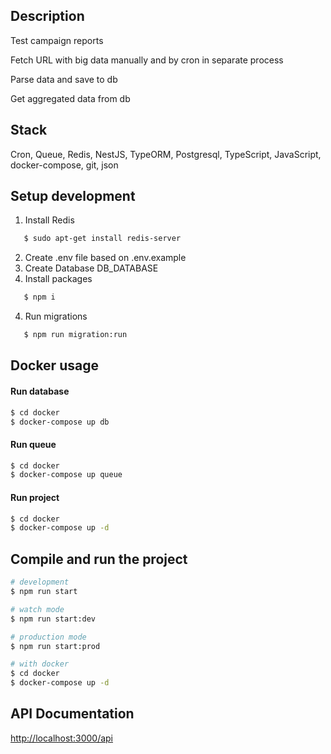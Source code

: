 ## Description

Test campaign reports

Fetch URL with big data manually and by cron in separate process

Parse data and save to db

Get aggregated data from db

## Stack
Cron, Queue, Redis, NestJS, TypeORM, Postgresql, TypeScript, JavaScript, docker-compose, git, json

## Setup development

1. Install Redis
```bash
   $ sudo apt-get install redis-server
```
2. Create .env file based on .env.example
3. Create Database DB_DATABASE
4. Install packages 
```bash
   $ npm i
```
4. Run migrations
```bash
   $ npm run migration:run
```

## Docker usage

#### Run database

```bash
$ cd docker
$ docker-compose up db
```

#### Run queue

```bash
$ cd docker
$ docker-compose up queue
```

#### Run project

```bash
$ cd docker
$ docker-compose up -d
```

## Compile and run the project

```bash
# development
$ npm run start

# watch mode
$ npm run start:dev

# production mode
$ npm run start:prod

# with docker
$ cd docker
$ docker-compose up -d
```

## API Documentation

[http://localhost:3000/api](http://localhost:3000/api)
